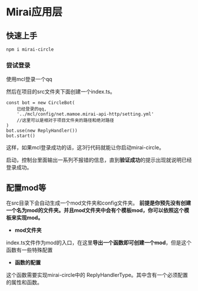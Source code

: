 # Mirai应用层

## 快速上手
```
npm i mirai-circle
```
### 尝试登录
使用mcl登录一个qq

然后在项目的src文件夹下面创建一个index.ts。
```
const bot = new CircleBot(
	已经登录的qq,
	'../mcl/config/net.mamoe.mirai-api-http/setting.yml'
	//这里可以是相对于项目文件夹的路径和绝对路径
)
bot.use(new ReplyHandler())
bot.start()
```
这样，如果mcl登录成功的话，这3行代码就能让你启动mirai-circle。

启动，控制台里面输出一系列不报错的信息，直到**验证成功**的提示出现就说明已经登录成功。

## 配置mod等
在src目录下会自动生成一个mod文件夹和config文件夹。
**前提是你预先没有创建一个名为mod的文件夹。并且mod文件夹中会有个模板mod，你可以依照这个模板来实现mod。**

- **mod文件夹**

index.ts文件作为mod的入口，在这里**导出一个函数即可创建一个mod**，但是这个函数有一些特殊配置
  
- **函数的配置**

这个函数需要实现mirai-circle中的 ReplyHandlerType。其中含有一个必须配置的属性和函数。
